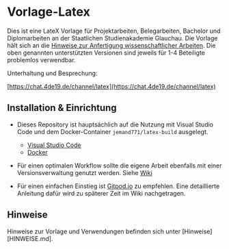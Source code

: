 # Vorlage-Latex
Dies ist eine LateX Vorlage für Projektarbeiten, Belegarbeiten, Bachelor und Diplomarbeiten an der Staatlichen Studienakademie Glauchau.
Die Vorlage hält sich an die [Hinweise zur Anfertigung wissenschaftlicher Arbeiten](https://www.ba-glauchau.de/fileadmin/glauchau/waehrend-des-studium/dokumente/pruefungen/4BA-F.207_Hinweise_zur_Anfertigung_wissenschaftlicher_Arbeiten.pdf).
Die oben genannten unterstützten Versionen sind jeweils für 1-4 Beteiligte problemlos verwendbar.


Unterhaltung und Besprechung:

[https://chat.4de19.de/channel/latex](https://chat.4de19.de/channel/latex)

## Installation & Einrichtung

- Dieses Repository ist hauptsächlich auf die Nutzung mit Visual Studio Code und dem Docker-Container `jemand771/latex-build` ausgelegt.
  - [Visual Studio Code](https://code.visualstudio.com/download)
  - [Docker](https://docs.docker.com/engine/install/)

- Für einen optimalen Workflow sollte die eigene Arbeit ebenfalls mit einer Versionsverwaltung genutzt werden. Siehe [Wiki](https://github.com/DSczyrba/Vorlage-Latex/wiki/Installation-&-Einrichtung#versionsverwaltung)

- Für einen einfachen Einstieg ist [Gitpod.io](https://gitpod.io/#) zu empfehlen. Eine detaillierte Anleitung dafür wird zu späterer Zeit im Wiki nachgetragen.


## Hinweise

Hinweise zur Vorlage und Verwendungen befinden sich unter [Hinweise][HINWEISE.md].
